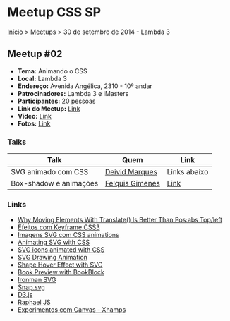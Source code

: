 Meetup CSS SP
======

[Início](../README.md) > [Meetups](../meetups.md) > 30 de setembro de 2014 - Lambda 3

## Meetup #02

* **Tema:** Animando o CSS
* **Local:** Lambda 3
* **Endereço:** Avenida Angélica, 2310 - 10º andar
* **Patrocinadores:** Lambda 3 e iMasters
* **Participantes:** 20 pessoas
* **Link do Meetup:** [Link](http://www.meetup.com/CSS-Brasil/events/194761202/) 
* **Vídeo:** [Link](https://www.youtube.com/watch?v=koeqI-ZYgCY&feature=youtu.be)
* **Fotos:** [Link](https://www.flickr.com/photos/raphaelfabeni/sets/72157648172328846/)

### Talks

| Talk                    | Quem                                                | Link                                                                        |
| ----------------------- | --------------------------------------------------  | --------------------------------------------------------------------------- |
| SVG animado com CSS     | [Deivid Marques](https://twitter.com/deividmarques) | Links abaixo                                                                |
| Box-shadow  e animações | [Felquis Gimenes](https://twitter.com/felquis)      | [Link](http://felquis.com/box-shadow/assets/player/KeynoteDHTMLPlayer.html) |

### Links

* [Why Moving Elements With Translate() Is Better Than Pos:abs Top/left](http://www.paulirish.com/2012/why-moving-elements-with-translate-is-better-than-posabs-topleft/)
* [Efeitos com Keyframe CSS3](http://cayojs.com.br/efeitos/)
* [Imagens SVG com CSS animations](http://sergiolopes.org/svg-css-animations/)
* [Animating SVG with CSS](http://css-tricks.com/animating-svg-css/)
* [SVG icons animated with CSS](http://codepen.io/noahblon/pen/lxukH)
* [SVG Drawing Animation](http://tympanus.net/Development/SVGDrawingAnimation/)
* [Shape Hover Effect with SVG](http://tympanus.net/Tutorials/ShapeHoverEffectSVG/index.html)
* [Book Preview with BookBlock](http://tympanus.net/Development/BookPreview/)
* [Ironman SVG](http://cssdeck.com/labs/ironman-svg-line-animation)
* [Snap.svg](http://snapsvg.io/)
* [D3.js](http://d3js.org/)
* [Raphael JS](http://raphaeljs.com/)
* [Experimentos com Canvas - Xhamps](https://github.com/Xhamps/expirience_html5/)
